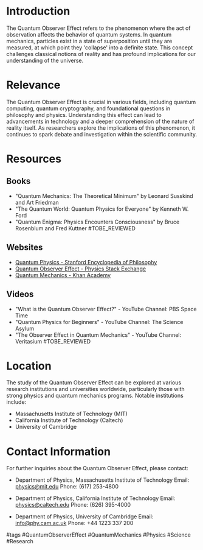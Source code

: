 # Introduction
The Quantum Observer Effect refers to the phenomenon where the act of observation affects the behavior of quantum systems. In quantum mechanics, particles exist in a state of superposition until they are measured, at which point they 'collapse' into a definite state. This concept challenges classical notions of reality and has profound implications for our understanding of the universe.

# Relevance
The Quantum Observer Effect is crucial in various fields, including quantum computing, quantum cryptography, and foundational questions in philosophy and physics. Understanding this effect can lead to advancements in technology and a deeper comprehension of the nature of reality itself. As researchers explore the implications of this phenomenon, it continues to spark debate and investigation within the scientific community.

# Resources

## Books
- "Quantum Mechanics: The Theoretical Minimum" by Leonard Susskind and Art Friedman
- "The Quantum World: Quantum Physics for Everyone" by Kenneth W. Ford
- "Quantum Enigma: Physics Encounters Consciousness" by Bruce Rosenblum and Fred Kuttner
#TOBE_REVIEWED

## Websites
- [Quantum Physics - Stanford Encyclopedia of Philosophy](https://plato.stanford.edu/entries/qt-obs/)
- [Quantum Observer Effect - Physics Stack Exchange](https://physics.stackexchange.com/questions/12345/what-is-the-quantum-observer-effect)
- [Quantum Mechanics - Khan Academy](https://www.khanacademy.org/science/physics/quantum-physics)

## Videos
- "What is the Quantum Observer Effect?" - YouTube Channel: PBS Space Time
- "Quantum Physics for Beginners" - YouTube Channel: The Science Asylum
- "The Observer Effect in Quantum Mechanics" - YouTube Channel: Veritasium
#TOBE_REVIEWED

# Location
The study of the Quantum Observer Effect can be explored at various research institutions and universities worldwide, particularly those with strong physics and quantum mechanics programs. Notable institutions include:
- Massachusetts Institute of Technology (MIT)
- California Institute of Technology (Caltech)
- University of Cambridge

# Contact Information
For further inquiries about the Quantum Observer Effect, please contact:
- Department of Physics, Massachusetts Institute of Technology
  Email: physics@mit.edu
  Phone: (617) 253-4800

- Department of Physics, California Institute of Technology
  Email: physics@caltech.edu
  Phone: (626) 395-4000

- Department of Physics, University of Cambridge
  Email: info@phy.cam.ac.uk
  Phone: +44 1223 337 200

#tags 
#QuantumObserverEffect #QuantumMechanics #Physics #Science #Research
